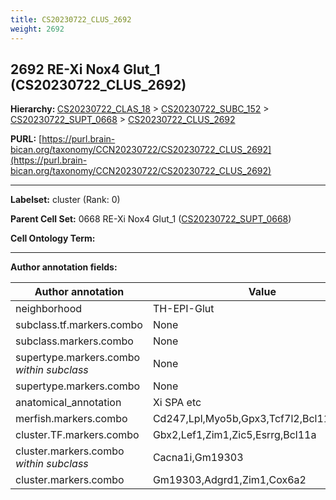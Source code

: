 ```yaml
---
title: CS20230722_CLUS_2692
weight: 2692
---
```

## 2692 RE-Xi Nox4 Glut_1 (CS20230722_CLUS_2692)
<b>Hierarchy: </b>
[CS20230722_CLAS_18](../CS20230722_CLAS_18) >
[CS20230722_SUBC_152](../CS20230722_SUBC_152) >
[CS20230722_SUPT_0668](../CS20230722_SUPT_0668) >
[CS20230722_CLUS_2692](../CS20230722_CLUS_2692)

**PURL:** [https://purl.brain-bican.org/taxonomy/CCN20230722/CS20230722_CLUS_2692](https://purl.brain-bican.org/taxonomy/CCN20230722/CS20230722_CLUS_2692)

---


**Labelset:** cluster (Rank: 0)

**Parent Cell Set:** 0668 RE-Xi Nox4 Glut_1 ([CS20230722_SUPT_0668](../CS20230722_SUPT_0668))



**Cell Ontology Term:** 

[MARKER GENES.]: #


---

[TRANSFERRED ANNOTATIONS.]: #


[AUTHOR ANNOTATION FIELDS.]: #


**Author annotation fields:**

| Author annotation | Value |
|-------------------|-------|
|neighborhood|TH-EPI-Glut|
|subclass.tf.markers.combo|None|
|subclass.markers.combo|None|
|supertype.markers.combo _within subclass_|None|
|supertype.markers.combo|None|
|anatomical_annotation|Xi SPA etc|
|merfish.markers.combo|Cd247,Lpl,Myo5b,Gpx3,Tcf7l2,Bcl11a,Ramp3|
|cluster.TF.markers.combo|Gbx2,Lef1,Zim1,Zic5,Esrrg,Bcl11a|
|cluster.markers.combo _within subclass_|Cacna1i,Gm19303|
|cluster.markers.combo|Gm19303,Adgrd1,Zim1,Cox6a2|
